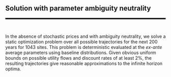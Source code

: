 ## Solution with parameter ambiguity neutrality

<hr style="height:4px; background-color:black; border:none;">

<br>

In the absence of stochastic prices and with ambiguity neutrality, we
solve a static optimization problem over all possible trajectories for
the next 200 years for 1043 sites. This problem is deterministic
evaluated at the *ex-ante* average parameters using baseline
distributions. Given obvious uniform bounds on possible utility flows
and discount rates of at least 2%, the resulting trajectories give
reasonable approximations to the infinite horizon optima.